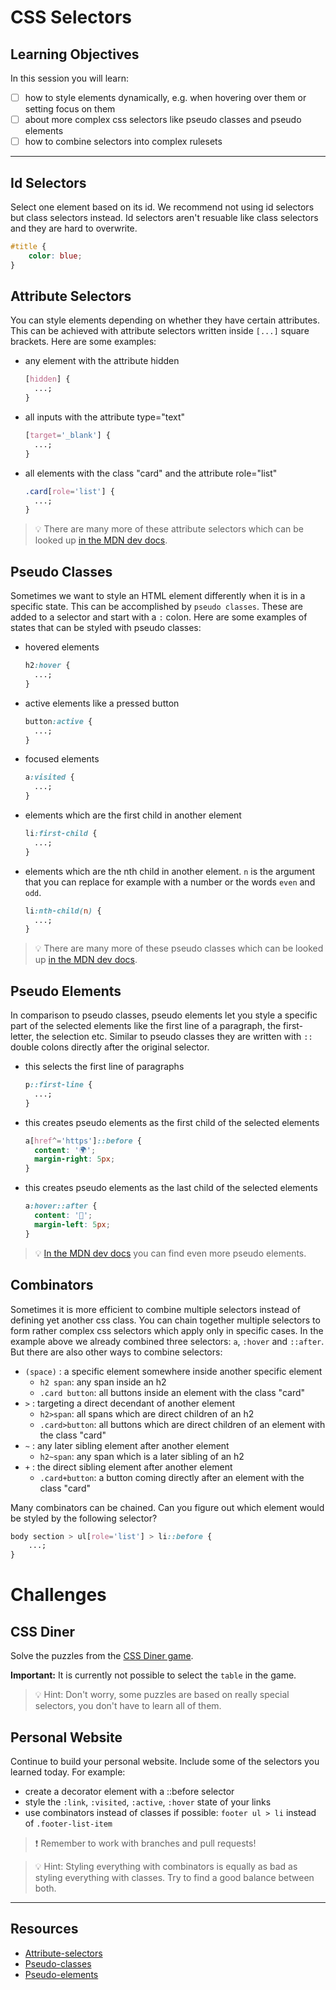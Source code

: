 # CSS Selectors

## Learning Objectives

In this session you will learn:

- [ ] how to style elements dynamically, e.g. when hovering over them or setting focus on them
- [ ] about more complex css selectors like pseudo classes and pseudo elements
- [ ] how to combine selectors into complex rulesets

---

## Id Selectors

Select one element based on its id. We recommend not using id selectors but class selectors instead.
Id selectors aren't resuable like class selectors and they are hard to overwrite.

```css
#title {
	color: blue;
}
```

## Attribute Selectors

You can style elements depending on whether they have certain attributes. This can be achieved with
attribute selectors written inside `[...]` square brackets. Here are some examples:

- any element with the attribute hidden

  ```css
  [hidden] {
  	...;
  }
  ```

- all inputs with the attribute type="text"

  ```css
  [target='_blank'] {
  	...;
  }
  ```

- all elements with the class "card" and the attribute role="list"

  ```css
  .card[role='list'] {
  	...;
  }
  ```

> 💡 There are many more of these attribute selectors which can be looked up
> [in the MDN dev docs](https://developer.mozilla.org/en-US/docs/Web/CSS/Attribute_selectors).

## Pseudo Classes

Sometimes we want to style an HTML element differently when it is in a specific state. This can be
accomplished by `pseudo classes`. These are added to a selector and start with a `:` colon. Here are
some examples of states that can be styled with pseudo classes:

- hovered elements

  ```css
  h2:hover {
  	...;
  }
  ```

- active elements like a pressed button

  ```css
  button:active {
  	...;
  }
  ```

- focused elements

  ```css
  a:visited {
  	...;
  }
  ```

- elements which are the first child in another element

  ```css
  li:first-child {
  	...;
  }
  ```

- elements which are the nth child in another element. `n` is the argument that you can replace for
  example with a number or the words `even` and `odd`.

  ```css
  li:nth-child(n) {
  	...;
  }
  ```

> 💡 There are many more of these pseudo classes which can be looked up
> [in the MDN dev docs](https://developer.mozilla.org/en-US/docs/Web/CSS/Pseudo-classes).

## Pseudo Elements

In comparison to pseudo classes, pseudo elements let you style a specific part of the selected
elements like the first line of a paragraph, the first-letter, the selection etc. Similar to pseudo
classes they are written with `::` double colons directly after the original selector.

- this selects the first line of paragraphs

  ```css
  p::first-line {
  	...;
  }
  ```

- this creates pseudo elements as the first child of the selected elements

  ```css
  a[href^='https']::before {
  	content: '🌍';
  	margin-right: 5px;
  }
  ```

- this creates pseudo elements as the last child of the selected elements

  ```css
  a:hover::after {
  	content: '📎';
  	margin-left: 5px;
  }
  ```

> 💡 [In the MDN dev docs](https://developer.mozilla.org/en-US/docs/Web/CSS/Pseudo-elements) you can
> find even more pseudo elements.

## Combinators

Sometimes it is more efficient to combine multiple selectors instead of defining yet another css
class. You can chain together multiple selectors to form rather complex css selectors which apply
only in specific cases. In the example above we already combined three selectors: `a`, `:hover` and
`::after`. But there are also other ways to combine selectors:

- `(space)` : a specific element somewhere inside another specific element
  - `h2 span`: any span inside an h2
  - `.card button`: all buttons inside an element with the class "card"
- `>` : targeting a direct decendant of another element
  - `h2>span`: all spans which are direct children of an h2
  - `.card>button`: all buttons which are direct children of an element with the class "card"
- `~` : any later sibling element after another element
  - `h2~span`: any span which is a later sibling of an h2
- `+` : the direct sibling element after another element
  - `.card+button`: a button coming directly after an element with the class "card"

Many combinators can be chained. Can you figure out which element would be styled by the following
selector?

```css
body section > ul[role='list'] > li::before {
	...;
}
```

# Challenges

## CSS Diner

Solve the puzzles from the [CSS Diner game](https://flukeout.github.io/).

**Important:** It is currently not possible to select the `table` in the game.

> 💡 Hint: Don't worry, some puzzles are based on really special selectors, you don't have to learn
> all of them.

## Personal Website

Continue to build your personal website. Include some of the selectors you learned today. For
example:

- create a decorator element with a ::before selector
- style the `:link`, `:visited`, `:active`, `:hover` state of your links
- use combinators instead of classes if possible: `footer ul > li` instead of `.footer-list-item`

> ❗️ Remember to work with branches and pull requests!

> 💡 Hint: Styling everything with combinators is equally as bad as styling everything with classes.
> Try to find a good balance between both.

---

## Resources

- [Attribute-selectors](https://developer.mozilla.org/en-US/docs/Web/CSS/Attribute_selectors)
- [Pseudo-classes](https://developer.mozilla.org/en-US/docs/Web/CSS/Pseudo-classes)
- [Pseudo-elements](https://developer.mozilla.org/en-US/docs/Web/CSS/Pseudo-elements)
